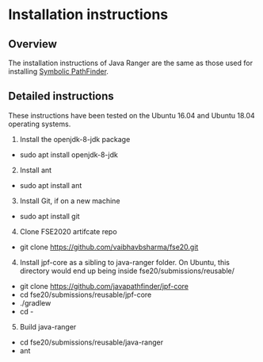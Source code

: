# Installation instructions

## Overview
The installation instructions of Java Ranger are the same as those used for installing [Symbolic PathFinder](https://github.com/SymbolicPathFinder/jpf-symbc). 

## Detailed instructions
These instructions have been tested on the Ubuntu 16.04 and Ubuntu 18.04 operating systems.
1. Install the openjdk-8-jdk package
  - sudo apt install openjdk-8-jdk
2. Install ant
  - sudo apt install ant
3. Install Git, if on a new machine
  - sudo apt install git
4. Clone FSE2020 artifcate repo
  - git clone https://github.com/vaibhavbsharma/fse20.git
4. Install jpf-core as a sibling to java-ranger folder. On Ubuntu, this directory would end up being inside fse20/submissions/reusable/
  - git clone https://github.com/javapathfinder/jpf-core
  - cd fse20/submissions/reusable/jpf-core
  - ./gradlew
  - cd -
5. Build java-ranger
  - cd fse20/submissions/reusable/java-ranger
  - ant

